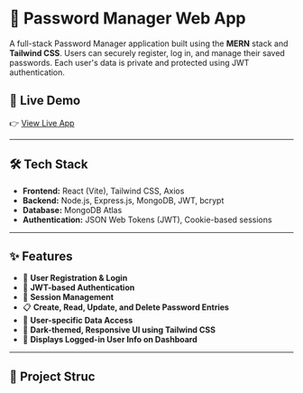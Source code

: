 # 🔐 Password Manager Web App

A full-stack Password Manager application built using the **MERN** stack and **Tailwind CSS**. Users can securely register, log in, and manage their saved passwords. Each user's data is private and protected using JWT authentication.

## 🚀 Live Demo

👉 [View Live App](https://password-manager-1-wngb.onrender.com)

---

## 🛠️ Tech Stack

- **Frontend:** React (Vite), Tailwind CSS, Axios
- **Backend:** Node.js, Express.js, MongoDB, JWT, bcrypt
- **Database:** MongoDB Atlas
- **Authentication:** JSON Web Tokens (JWT), Cookie-based sessions

---

## ✨ Features

- 📝 **User Registration & Login**
- 🔐 **JWT-based Authentication**
- 🧠 **Session Management**
- 📋 **Create, Read, Update, and Delete Password Entries**
- 🔎 **User-specific Data Access**
- 🎨 **Dark-themed, Responsive UI using Tailwind CSS**
- 💬 **Displays Logged-in User Info on Dashboard**

---

## 📂 Project Struc
